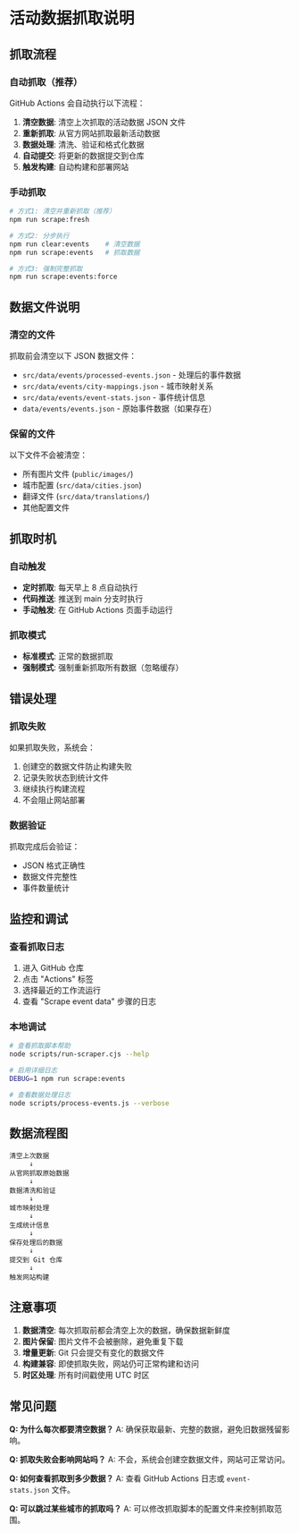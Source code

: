 # 活动数据抓取说明

## 抓取流程

### 自动抓取（推荐）
GitHub Actions 会自动执行以下流程：

1. **清空数据**: 清空上次抓取的活动数据 JSON 文件
2. **重新抓取**: 从官方网站抓取最新活动数据
3. **数据处理**: 清洗、验证和格式化数据
4. **自动提交**: 将更新的数据提交到仓库
5. **触发构建**: 自动构建和部署网站

### 手动抓取
```bash
# 方式1: 清空并重新抓取（推荐）
npm run scrape:fresh

# 方式2: 分步执行
npm run clear:events    # 清空数据
npm run scrape:events   # 抓取数据

# 方式3: 强制完整抓取
npm run scrape:events:force
```

## 数据文件说明

### 清空的文件
抓取前会清空以下 JSON 数据文件：
- `src/data/events/processed-events.json` - 处理后的事件数据
- `src/data/events/city-mappings.json` - 城市映射关系
- `src/data/events/event-stats.json` - 事件统计信息
- `data/events/events.json` - 原始事件数据（如果存在）

### 保留的文件
以下文件不会被清空：
- 所有图片文件 (`public/images/`)
- 城市配置 (`src/data/cities.json`)
- 翻译文件 (`src/data/translations/`)
- 其他配置文件

## 抓取时机

### 自动触发
- **定时抓取**: 每天早上 8 点自动执行
- **代码推送**: 推送到 main 分支时执行
- **手动触发**: 在 GitHub Actions 页面手动运行

### 抓取模式
- **标准模式**: 正常的数据抓取
- **强制模式**: 强制重新抓取所有数据（忽略缓存）

## 错误处理

### 抓取失败
如果抓取失败，系统会：
1. 创建空的数据文件防止构建失败
2. 记录失败状态到统计文件
3. 继续执行构建流程
4. 不会阻止网站部署

### 数据验证
抓取完成后会验证：
- JSON 格式正确性
- 数据文件完整性
- 事件数量统计

## 监控和调试

### 查看抓取日志
1. 进入 GitHub 仓库
2. 点击 "Actions" 标签
3. 选择最近的工作流运行
4. 查看 "Scrape event data" 步骤的日志

### 本地调试
```bash
# 查看抓取脚本帮助
node scripts/run-scraper.cjs --help

# 启用详细日志
DEBUG=1 npm run scrape:events

# 查看数据处理日志
node scripts/process-events.js --verbose
```

## 数据流程图

```
清空上次数据
     ↓
从官网抓取原始数据
     ↓
数据清洗和验证
     ↓
城市映射处理
     ↓
生成统计信息
     ↓
保存处理后的数据
     ↓
提交到 Git 仓库
     ↓
触发网站构建
```

## 注意事项

1. **数据清空**: 每次抓取前都会清空上次的数据，确保数据新鲜度
2. **图片保留**: 图片文件不会被删除，避免重复下载
3. **增量更新**: Git 只会提交有变化的数据文件
4. **构建兼容**: 即使抓取失败，网站仍可正常构建和访问
5. **时区处理**: 所有时间戳使用 UTC 时区

## 常见问题

**Q: 为什么每次都要清空数据？**
A: 确保获取最新、完整的数据，避免旧数据残留影响。

**Q: 抓取失败会影响网站吗？**
A: 不会，系统会创建空数据文件，网站可正常访问。

**Q: 如何查看抓取到多少数据？**
A: 查看 GitHub Actions 日志或 `event-stats.json` 文件。

**Q: 可以跳过某些城市的抓取吗？**
A: 可以修改抓取脚本的配置文件来控制抓取范围。